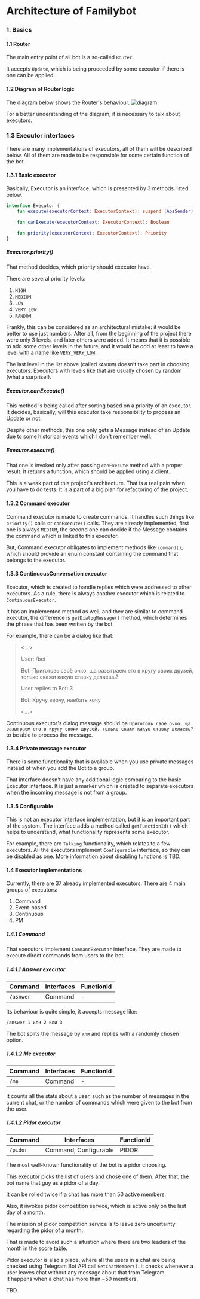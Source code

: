 # Architecture of Familybot

### 1. Basics

#### 1.1 Router

The main entry point of all bot is a so-called `Router`.

It accepts `Update`, which is being proceeded by some executor if there is one can be applied.

#### 1.2 Diagram of Router logic

The diagram below shows the Router's behaviour.
![diagram](https://i.ibb.co/VtqzFW6/excalidraw-2020330164515.png)

For a better understanding of the diagram, it is necessary to talk about executors.

### 1.3 Executor interfaces

There are many implementations of executors, all of them will be described below. All of them are made to be responsible
for some certain function of the bot.

#### 1.3.1 Basic executor

Basically, Executor is an interface, which is presented by 3 methods listed below.

```kotlin
interface Executor {
    fun execute(executorContext: ExecutorContext): suspend (AbsSender) -> Unit

    fun canExecute(executorContext: ExecutorContext): Boolean

    fun priority(executorContext: ExecutorContext): Priority
}
``` 

##### Executor.priority()

That method decides, which priority should executor have.

There are several priority levels:

1) `HIGH`
2) `MEDIUM`
3) `LOW`
4) `VERY_LOW`
5) `RANDOM`

Frankly, this can be considered as an architectural mistake: it would be better to use just numbers. After all, from the
beginning of the project there were only 3 levels, and later others were added. It means that it is possible to add some
other levels in the future, and it would be odd at least to have a level with a name like `VERY_VERY_LOW`.

The last level in the list above (called `RANDOM`) doesn't take part in choosing executors. Executors with levels like
that are usually chosen by random (what a surprise!).

##### Executor.canExecute()

This method is being called after sorting based on a priority of an executor. It decides, basically, will this executor
take responsibility to process an Update or not.

Despite other methods, this one only gets a Message instead of an Update due to some historical events which I don't
remember well.

##### Executor.execute()

That one is invoked only after passing `canExecute` method with a proper result. It returns a function, which should be
applied using a client.

This is a weak part of this project's architecture. That is a real pain when you have to do tests. It is a part of a big
plan for refactoring of the project.

#### 1.3.2 Command executor

Command executor is made to create commands. It handles such things like `priority()` calls or
`canExecute()` calls. They are already implemented, first one is always `MEDIUM`, the second one can decide if the
Message contains the command which is linked to this executor.

But, Command executor obligates to implement methods like `command()`, which should provide an enum constant containing
the command that belongs to the executor.

#### 1.3.3 ContinuousConversation executor

Executor, which is created to handle replies which were addressed to other executors. As a rule, there is always another
executor which is related to `ContinuousExecutor`.

It has an implemented method as well, and they are similar to command executor, the difference is `getDialogMessage()`
method, which determines the phrase that has been written by the bot.

For example, there can be a dialog like that:
> <...>
>
>User: /bet
>
> Bot: Приготовь своё очко, ща разыграем его в кругу своих друзей,
> только скажи какую ставку делаешь?
>
>User replies to Bot: 3
>
> Bot: Кручу верчу, наебать хочу
>
> <...>

Continuous executor's dialog message should
be `Приготовь своё очко, ща разыграем его в кругу своих друзей, только скажи какую ставку делаешь?`
to be able to process the message.

#### 1.3.4 Private message executor

There is some functionality that is available when you use private messages instead of when you add the Bot to a group.

That interface doesn't have any additional logic comparing to the basic Executor interface. It is just a marker which is
created to separate executors when the incoming message is not from a group.

#### 1.3.5 Configurable

This is not an executor interface implementation, but it is an important part of the system. The interface adds a method
called `getFunctionId()` which helps to understand, what functionality represents some executor.

For example, there are `Talking` functionality, which relates to a few executors. All the executors
implement `Configurable` interface, so they can be disabled as one. More information about disabling functions is TBD.

#### 1.4 Executor implementations

Currently, there are 37 already implemented executors. There are 4 main groups of executors:

1) Command
2) Event-based
3) Continuous
4) PM

##### 1.4.1 Command

That executors implement `CommandExecutor` interface. They are made to execute direct commands from users to the bot.

##### 1.4.1.1 Answer executor

Command | Interfaces | FunctionId
--- | --- | ---
`/asnwer` | Command| -

Its behaviour is quite simple, it accepts message like:

```
/answer 1 или 2 или 3
``` 

The bot splits the message by `или` and replies with a randomly chosen option.

##### 1.4.1.2 Me executor

Command | Interfaces | FunctionId
--- | --- | ---
`/me` | Command| -

It counts all the stats about a user, such as the number of messages in the current chat, or the number of commands
which were given to the bot from the user.

##### 1.4.1.2 Pidor executor

Command | Interfaces | FunctionId
--- | --- | ---
`/pidor` | Command, Configurable | PIDOR

The most well-known functionality of the bot is a pidor choosing.

This executor picks the list of users and chose one of them. After that, the bot name that guy as a pidor of a day.

It can be rolled twice if a chat has more than 50 active members.

Also, it invokes pidor competition service, which is active only on the last day of a month.

The mission of pidor competition service is to leave zero uncertainty regarding the pidor of a month.

That is made to avoid such a situation where there are two leaders of the month in the score table.

Pidor executor is also a place, where all the users in a chat are being checked using Telegram Bot API
call `GetChatMember()`. It checks whenever a user leaves chat without any message about that from Telegram.  
It happens when a chat has more than ~50 members.

TBD.
